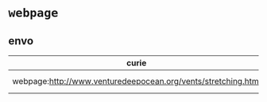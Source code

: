 # `webpage`
## envo
| curie                                                         |   usages | nodes                                                                                                               |
|---------------------------------------------------------------|----------|---------------------------------------------------------------------------------------------------------------------|
| webpage:http://www.venturedeepocean.org/vents/stretching.html |        1 | [http://purl.obolibrary.org/obo/ENVO:00002277](https://bioregistry.io/http://purl.obolibrary.org/obo/ENVO:00002277) |
